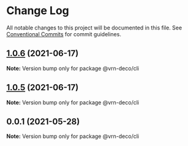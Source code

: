 # Change Log

All notable changes to this project will be documented in this file.
See [Conventional Commits](https://conventionalcommits.org) for commit guidelines.

## [1.0.6](https://github.com/vrn-deco/vrn-cli/compare/v1.0.5...v1.0.6) (2021-06-17)

**Note:** Version bump only for package @vrn-deco/cli





## [1.0.5](https://github.com/vrn-deco/vrn-cli/compare/v1.0.4...v1.0.5) (2021-06-17)

**Note:** Version bump only for package @vrn-deco/cli





## 0.0.1 (2021-05-28)

**Note:** Version bump only for package @vrn-deco/cli
